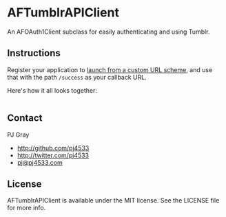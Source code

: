 # AFTumblrAPIClient

An AFOAuth1Client subclass for easily authenticating and using Tumblr.

## Instructions

Register your application to [launch from a custom URL scheme](http://iphonedevelopertips.com/cocoa/launching-your-own-application-via-a-custom-url-scheme.html), and use that with the path `/success` as your callback URL.

Here's how it all looks together:

``` objective-c
```

## Contact

PJ Gray

- http://github.com/pj4533
- http://twitter.com/pj4533
- pj@pj4533.com

## License

AFTumblrAPIClient is available under the MIT license. See the LICENSE file for more info.

